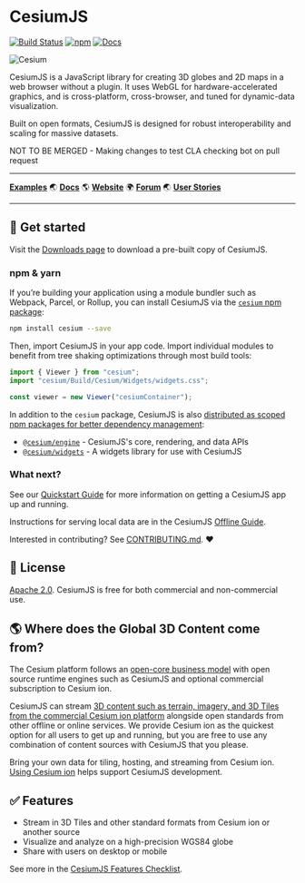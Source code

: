 # CesiumJS

[![Build Status](https://github.com/CesiumGS/cesium/actions/workflows/dev.yml/badge.svg)](https://github.com/CesiumGS/cesium/actions/workflows/dev.yml)
[![npm](https://img.shields.io/npm/v/cesium)](https://www.npmjs.com/package/cesium)
[![Docs](https://img.shields.io/badge/docs-online-orange.svg)](https://cesium.com/learn/)

![Cesium](https://github.com/CesiumGS/cesium/wiki/logos/Cesium_Logo_Color.jpg)

CesiumJS is a JavaScript library for creating 3D globes and 2D maps in a web browser without a plugin. It uses WebGL for hardware-accelerated graphics, and is cross-platform, cross-browser, and tuned for dynamic-data visualization.

Built on open formats, CesiumJS is designed for robust interoperability and scaling for massive datasets.

NOT TO BE MERGED - Making changes to test CLA checking bot on pull request

---

[**Examples**](https://sandcastle.cesium.com/) :earth_asia: [**Docs**](https://cesium.com/learn/cesiumjs-learn/) :earth_americas: [**Website**](https://cesium.com/cesiumjs) :earth_africa: [**Forum**](https://community.cesium.com/) :earth_asia: [**User Stories**](https://cesium.com/user-stories/)

---

## :rocket: Get started

Visit the [Downloads page](https://cesium.com/downloads/) to download a pre-built copy of CesiumJS.

### npm & yarn

If you’re building your application using a module bundler such as Webpack, Parcel, or Rollup, you can install CesiumJS via the [`cesium` npm package](https://www.npmjs.com/package/cesium):

```sh
npm install cesium --save
```

Then, import CesiumJS in your app code. Import individual modules to benefit from tree shaking optimizations through most build tools:

```js
import { Viewer } from "cesium";
import "cesium/Build/Cesium/Widgets/widgets.css";

const viewer = new Viewer("cesiumContainer");
```

In addition to the `cesium` package, CesiumJS is also [distributed as scoped npm packages for better dependency management](https://cesium.com/blog/2022/12/07/modular-structure-in-cesiumjs/):

- [`@cesium/engine`](./packages/engine/README.md) - CesiumJS's core, rendering, and data APIs
- [`@cesium/widgets`](./packages/widgets/README.md) - A widgets library for use with CesiumJS

### What next?

See our [Quickstart Guide](https://cesium.com/learn/cesiumjs-learn/cesiumjs-quickstart/) for more information on getting a CesiumJS app up and running.

Instructions for serving local data are in the CesiumJS
[Offline Guide](./Documentation/OfflineGuide/README.md).

Interested in contributing? See [CONTRIBUTING.md](CONTRIBUTING.md). :heart:

## :green_book: License

[Apache 2.0](http://www.apache.org/licenses/LICENSE-2.0.html). CesiumJS is free for both commercial and non-commercial use.

## :earth_americas: Where does the Global 3D Content come from?

The Cesium platform follows an [open-core business model](https://cesium.com/why-cesium/open-ecosystem/cesium-business-model/) with open source runtime engines such as CesiumJS and optional commercial subscription to Cesium ion.

CesiumJS can stream [3D content such as terrain, imagery, and 3D Tiles from the commercial Cesium ion platform](https://cesium.com/platform/cesium-ion/content/) alongside open standards from other offline or online services. We provide Cesium ion as the quickest option for all users to get up and running, but you are free to use any combination of content sources with CesiumJS that you please.

Bring your own data for tiling, hosting, and streaming from Cesium ion. [Using Cesium ion](https://cesium.com/ion/signup/) helps support CesiumJS development.

## :white_check_mark: Features

- Stream in 3D Tiles and other standard formats from Cesium ion or another source
- Visualize and analyze on a high-precision WGS84 globe
- Share with users on desktop or mobile

See more in the [CesiumJS Features Checklist](https://github.com/CesiumGS/cesium/wiki/CesiumJS-Features-Checklist).
